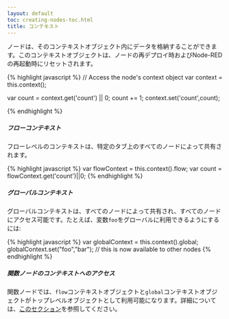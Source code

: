 ```yaml
---
layout: default
toc: creating-nodes-toc.html
title: コンテキスト
---
```


ノードは、そのコンテキストオブジェクト内にデータを格納することができます。このコンテキストオブジェクトは、ノードの再デプロイ時およびNode-REDの再起動時にリセットされます。

{% highlight javascript %}
// Access the node's context object
var context = this.context();

var count = context.get('count') || 0;
count += 1;
context.set('count',count);

{% endhighlight %}

##### フローコンテキスト

フローレベルのコンテキストは、特定のタブ上のすべてのノードによって共有されます。

{% highlight javascript %}
var flowContext = this.context().flow;
var count = flowContext.get('count')||0;
{% endhighlight %}

##### グローバルコンテキスト

グローバルコンテキストは、すべてのノードによって共有され、すべてのノードにアクセス可能です。たとえば、変数`foo`をグローバルに利用できるようにするには:

{% highlight javascript %}
var globalContext = this.context().global;
globalContext.set("foo","bar");  // this is now available to other nodes
{% endhighlight %}

##### 関数ノードのコンテキストへのアクセス

関数ノードでは、`flow`コンテキストオブジェクトと`global`コンテキストオブジェクトがトップレベルオブジェクトとして利用可能になります。詳細については、[このセクション](/docs/writing-functions#storing-data)を参照してください。
